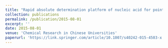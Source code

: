 ```yaml
---
title: "Rapid absolute determination platform of nucleic acid for point-of-care testing"
collection: publications
permalink: /publication/2015-08-01
excerpt: ''
date: 2015-08-01
venue: 'Chemical Research in Chinese Universities'
paperurl: 'https://link.springer.com/article/10.1007/s40242-015-4503-x'
---
```

